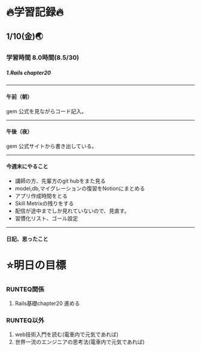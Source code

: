 # 🔥学習記録🔥
## 1/10(金)🌏
### 学習時間 8.0時間(8.5/30)
##### 1.Rails chapter20　

***
#### 午前（朝）
gem 公式を見ながらコード記入。


***
#### 午後（夜）
gem 公式サイトから書き出している。

***
#### 今週末にやること
- 講師の方、先輩方のgit hubをまた見る
- model,db,マイグレーションの復習をNotionにまとめる
- アプリ作成時間をとる
- Skill Metrixの残りをする
- 配信が途中までしか見れていないので、見直す。
- 習慣化リスト、ゴール設定

***
#### 日記、思ったこと



# ⭐️明日の目標
### RUNTEQ関係
1. Rails基礎chapter20  進める

### RUNTEQ以外
1. web技術入門を読む(電車内で元気であれば)
2. 世界一流のエンジニアの思考法(電車内で元気であれば)




